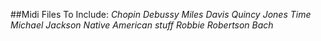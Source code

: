 ##Midi Files To Include:
_Chopin_ 
_Debussy_
_Miles Davis_
_Quincy Jones_
_Time_
_Michael Jackson_
_Native American stuff_
_Robbie Robertson_
_Bach_
